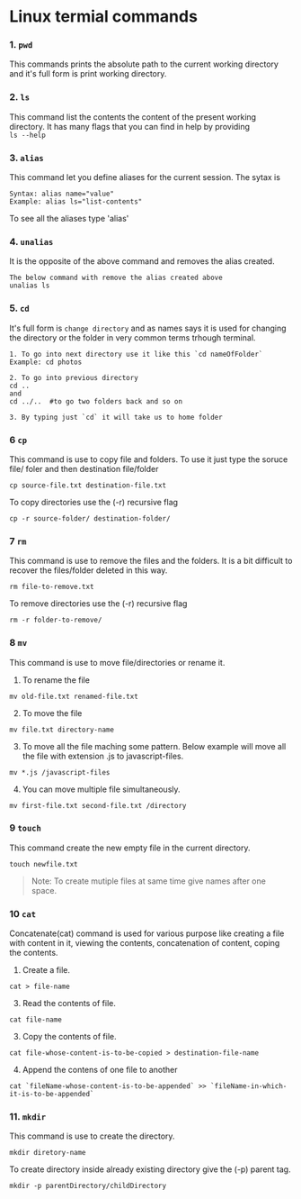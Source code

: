 # Linux termial commands

### 1. `pwd`
This commands prints the absolute path to the current working directory and it's full form is print working directory.

### 2. `ls`
This command list the contents the content of the present working directory. It has many flags that you can find in help by providing<br> `ls --help`

### 3. `alias`
This command let you define aliases for the current session. The sytax is <br>
```
Syntax: alias name="value"
Example: alias ls="list-contents"

```
To see all the aliases type 'alias'

### 4. `unalias`
It is the opposite of the above command and removes the alias created.<br>
```
The below command with remove the alias created above
unalias ls
```

### 5. `cd`
It's full form is `change directory` and as names says it is used for changing the directory or the folder in very common terms trhough terminal.

```
1. To go into next directory use it like this `cd nameOfFolder`
Example: cd photos

2. To go into previous directory
cd .. 
and 
cd ../..  #to go two folders back and so on

3. By typing just `cd` it will take us to home folder

```

### 6 `cp`
This command is use to copy file and folders. To use it just type the soruce file/ foler and then destination file/folder

```
cp source-file.txt destination-file.txt
```
To copy directories use the (-r) recursive flag
```
cp -r source-folder/ destination-folder/
```
### 7 `rm`
This command is use to remove the files and the folders. It is a bit difficult to recover the files/folder deleted in this way.

```
rm file-to-remove.txt
```
To remove directories use the (-r) recursive flag
```
rm -r folder-to-remove/
```
### 8 `mv`
This command is use to move file/directories or rename it.

1. To rename the file
```
mv old-file.txt renamed-file.txt
```
2. To move the file
```
mv file.txt directory-name
```
3. To move all the file maching some pattern. Below example will move all the file with extension .js to javascript-files.
```
mv *.js /javascript-files 
```
4. You can move multiple file simultaneously.
```
mv first-file.txt second-file.txt /directory
```

### 9 `touch`
This command create the new empty file in the current directory.

```
touch newfile.txt
```
> Note: To create mutiple files at same time give names after one space.

### 10 `cat`

Concatenate(cat) command is used for various purpose like creating a file with content in it, viewing the contents, concatenation of content, coping the contents.

1. Create a file.
```
cat > file-name
```
3. Read the contents of file.
```
cat file-name
```
3. Copy the contents of file.
```
cat file-whose-content-is-to-be-copied > destination-file-name
```
4. Append the contens of one file to another
```
cat `fileName-whose-content-is-to-be-appended` >> `fileName-in-which-it-is-to-be-appended`
```

### 11. `mkdir`
This command is use to create the directory.

```
mkdir diretory-name
```
To create directory inside already existing directory give the (-p) parent tag.
```
mkdir -p parentDirectory/childDirectory
```
